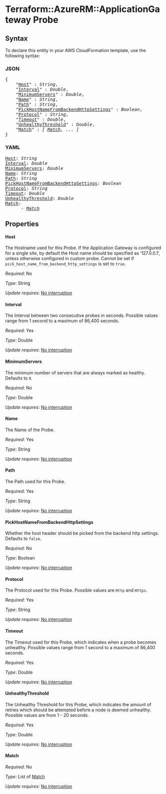# Terraform::AzureRM::ApplicationGateway Probe

## Syntax

To declare this entity in your AWS CloudFormation template, use the following syntax:

### JSON

<pre>
{
    "<a href="#host" title="Host">Host</a>" : <i>String</i>,
    "<a href="#interval" title="Interval">Interval</a>" : <i>Double</i>,
    "<a href="#minimumservers" title="MinimumServers">MinimumServers</a>" : <i>Double</i>,
    "<a href="#name" title="Name">Name</a>" : <i>String</i>,
    "<a href="#path" title="Path">Path</a>" : <i>String</i>,
    "<a href="#pickhostnamefrombackendhttpsettings" title="PickHostNameFromBackendHttpSettings">PickHostNameFromBackendHttpSettings</a>" : <i>Boolean</i>,
    "<a href="#protocol" title="Protocol">Protocol</a>" : <i>String</i>,
    "<a href="#timeout" title="Timeout">Timeout</a>" : <i>Double</i>,
    "<a href="#unhealthythreshold" title="UnhealthyThreshold">UnhealthyThreshold</a>" : <i>Double</i>,
    "<a href="#match" title="Match">Match</a>" : <i>[ <a href="probe-match.md">Match</a>, ... ]</i>
}
</pre>

### YAML

<pre>
<a href="#host" title="Host">Host</a>: <i>String</i>
<a href="#interval" title="Interval">Interval</a>: <i>Double</i>
<a href="#minimumservers" title="MinimumServers">MinimumServers</a>: <i>Double</i>
<a href="#name" title="Name">Name</a>: <i>String</i>
<a href="#path" title="Path">Path</a>: <i>String</i>
<a href="#pickhostnamefrombackendhttpsettings" title="PickHostNameFromBackendHttpSettings">PickHostNameFromBackendHttpSettings</a>: <i>Boolean</i>
<a href="#protocol" title="Protocol">Protocol</a>: <i>String</i>
<a href="#timeout" title="Timeout">Timeout</a>: <i>Double</i>
<a href="#unhealthythreshold" title="UnhealthyThreshold">UnhealthyThreshold</a>: <i>Double</i>
<a href="#match" title="Match">Match</a>: <i>
      - <a href="probe-match.md">Match</a></i>
</pre>

## Properties

#### Host

The Hostname used for this Probe. If the Application Gateway is configured for a single site, by default the Host name should be specified as ‘127.0.0.1’, unless otherwise configured in custom probe. Cannot be set if `pick_host_name_from_backend_http_settings` is set to `true`.

_Required_: No

_Type_: String

_Update requires_: [No interruption](https://docs.aws.amazon.com/AWSCloudFormation/latest/UserGuide/using-cfn-updating-stacks-update-behaviors.html#update-no-interrupt)

#### Interval

The Interval between two consecutive probes in seconds. Possible values range from 1 second to a maximum of 86,400 seconds.

_Required_: Yes

_Type_: Double

_Update requires_: [No interruption](https://docs.aws.amazon.com/AWSCloudFormation/latest/UserGuide/using-cfn-updating-stacks-update-behaviors.html#update-no-interrupt)

#### MinimumServers

The minimum number of servers that are always marked as healthy. Defaults to `0`.

_Required_: No

_Type_: Double

_Update requires_: [No interruption](https://docs.aws.amazon.com/AWSCloudFormation/latest/UserGuide/using-cfn-updating-stacks-update-behaviors.html#update-no-interrupt)

#### Name

The Name of the Probe.

_Required_: Yes

_Type_: String

_Update requires_: [No interruption](https://docs.aws.amazon.com/AWSCloudFormation/latest/UserGuide/using-cfn-updating-stacks-update-behaviors.html#update-no-interrupt)

#### Path

The Path used for this Probe.

_Required_: Yes

_Type_: String

_Update requires_: [No interruption](https://docs.aws.amazon.com/AWSCloudFormation/latest/UserGuide/using-cfn-updating-stacks-update-behaviors.html#update-no-interrupt)

#### PickHostNameFromBackendHttpSettings

Whether the host header should be picked from the backend http settings. Defaults to `false`.

_Required_: No

_Type_: Boolean

_Update requires_: [No interruption](https://docs.aws.amazon.com/AWSCloudFormation/latest/UserGuide/using-cfn-updating-stacks-update-behaviors.html#update-no-interrupt)

#### Protocol

The Protocol used for this Probe. Possible values are `Http` and `Https`.

_Required_: Yes

_Type_: String

_Update requires_: [No interruption](https://docs.aws.amazon.com/AWSCloudFormation/latest/UserGuide/using-cfn-updating-stacks-update-behaviors.html#update-no-interrupt)

#### Timeout

The Timeout used for this Probe, which indicates when a probe becomes unhealthy. Possible values range from 1 second to a maximum of 86,400 seconds.

_Required_: Yes

_Type_: Double

_Update requires_: [No interruption](https://docs.aws.amazon.com/AWSCloudFormation/latest/UserGuide/using-cfn-updating-stacks-update-behaviors.html#update-no-interrupt)

#### UnhealthyThreshold

The Unhealthy Threshold for this Probe, which indicates the amount of retries which should be attempted before a node is deemed unhealthy. Possible values are from 1 - 20 seconds.

_Required_: Yes

_Type_: Double

_Update requires_: [No interruption](https://docs.aws.amazon.com/AWSCloudFormation/latest/UserGuide/using-cfn-updating-stacks-update-behaviors.html#update-no-interrupt)

#### Match

_Required_: No

_Type_: List of <a href="probe-match.md">Match</a>

_Update requires_: [No interruption](https://docs.aws.amazon.com/AWSCloudFormation/latest/UserGuide/using-cfn-updating-stacks-update-behaviors.html#update-no-interrupt)

